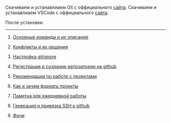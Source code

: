 Cкачиваем и устанавлиаем Git с оффициального [сайта]("https://git-scm.com/download/win").
Cкачиваем и устанавлиаем VSCode с оффициального [сайта]("https://code.visualstudio.com/").

После установки
<hr>

1. [Основные команды и их описание]("1.md")

3. [Конфликты и их решения]("3.md")

4. [Настройка gitignore]("4.md")

5. [Регистрация и создание репозитория на github]("5.md")

6. [Рекомендации по работе с проектами]("6.md")

7. [Как и зачем форкать проекты]("7.md")

8. [Памятка для ежедневной работы]("8.md")

9. [Генерация и привязка SSH к github]("9.md")

10. [Фичи]("10.md")